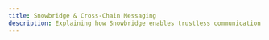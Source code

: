 ```yaml
---
title: Snowbridge & Cross-Chain Messaging
description: Explaining how Snowbridge enables trustless communication between DataHaven and Ethereum.
---
```

